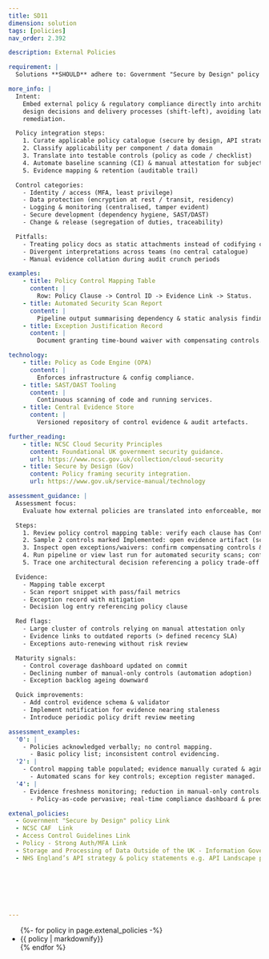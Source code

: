 ```yaml
---
title: SD11
dimension: solution
tags: [policies]
nav_order: 2.392

description: External Policies

requirement: |
  Solutions **SHOULD** adhere to: Government "Secure by Design" policy NCSC CAF Access Control Guidelines Policy - Strong Auth/MFA Storage and Processing of Data Outside of the UK - Information Governance Policy NHS England's API strategy and policy statements. E.g. API Landscape policy document (Word, Aalto.digital.nhs.uk) (Note there are overlaps with the Engineering red lines; ensure a consistent response and do not repeat assessments)

more_info: |
  Intent:
    Embed external policy & regulatory compliance directly into architecture
    design decisions and delivery processes (shift-left), avoiding late-stage
    remediation.

  Policy integration steps:
    1. Curate applicable policy catalogue (secure by design, API strategy, IG)
    2. Classify applicability per component / data domain
    3. Translate into testable controls (policy as code / checklist)
    4. Automate baseline scanning (CI) & manual attestation for subjective areas
    5. Evidence mapping & retention (auditable trail)

  Control categories:
    - Identity / access (MFA, least privilege)
    - Data protection (encryption at rest / transit, residency)
    - Logging & monitoring (centralised, tamper evident)
    - Secure development (dependency hygiene, SAST/DAST)
    - Change & release (segregation of duties, traceability)

  Pitfalls:
    - Treating policy docs as static attachments instead of codifying controls
    - Divergent interpretations across teams (no central catalogue)
    - Manual evidence collation during audit crunch periods

examples: 
    - title: Policy Control Mapping Table
      content: |
        Row: Policy Clause -> Control ID -> Evidence Link -> Status.
    - title: Automated Security Scan Report
      content: |
        Pipeline output summarising dependency & static analysis findings.
    - title: Exception Justification Record
      content: |
        Document granting time-bound waiver with compensating controls.

technology:
    - title: Policy as Code Engine (OPA)
      content: |
        Enforces infrastructure & config compliance.
    - title: SAST/DAST Tooling
      content: |
        Continuous scanning of code and running services.
    - title: Central Evidence Store
      content: |
        Versioned repository of control evidence & audit artefacts.

further_reading:
    - title: NCSC Cloud Security Principles
      content: Foundational UK government security guidance.
      url: https://www.ncsc.gov.uk/collection/cloud-security
    - title: Secure by Design (Gov)
      content: Policy framing security integration.
      url: https://www.gov.uk/service-manual/technology

assessment_guidance: |
  Assessment focus:
    Evaluate how external policies are translated into enforceable, monitored controls with traceable evidence & exception lifecycle.

  Steps:
    1. Review policy control mapping table: verify each clause has Control ID + Evidence link + Status (not generic 'Covered').
    2. Sample 2 controls marked Implemented: open evidence artifact (scan report, config) ensure recency & authenticity (timestamp, hash).
    3. Inspect open exceptions/waivers: confirm compensating controls & expiry dates.
    4. Run pipeline or view last run for automated security scans; confirm gating on severity threshold.
    5. Trace one architectural decision referencing a policy trade-off (e.g. encryption approach) showing rationale.

  Evidence:
    - Mapping table excerpt
    - Scan report snippet with pass/fail metrics
    - Exception record with mitigation
    - Decision log entry referencing policy clause

  Red flags:
    - Large cluster of controls relying on manual attestation only
    - Evidence links to outdated reports (> defined recency SLA)
    - Exceptions auto-renewing without risk review

  Maturity signals:
    - Control coverage dashboard updated on commit
    - Declining number of manual-only controls (automation adoption)
    - Exception backlog ageing downward

  Quick improvements:
    - Add control evidence schema & validator
    - Implement notification for evidence nearing staleness
    - Introduce periodic policy drift review meeting

assessment_examples:
  '0': |
    - Policies acknowledged verbally; no control mapping.
      - Basic policy list; inconsistent control evidencing.
  '2': |
    - Control mapping table populated; evidence manually curated & aging.
      - Automated scans for key controls; exception register managed.
  '4': |
    - Evidence freshness monitoring; reduction in manual-only controls.
      - Policy-as-code pervasive; real-time compliance dashboard & predictive risk alerts.

extenal_policies:
  - Government "Secure by Design" policy Link 
  - NCSC CAF  Link 
  - Access Control Guidelines Link 
  - Policy - Strong Auth/MFA Link 
  - Storage and Processing of Data Outside of the UK - Information Governance Policy Link 
  - NHS England’s API strategy & policy statements e.g. API Landscape policy document (Word - API Landscape policy v1.0 (digital.nhs.uk) 







---
```

<ul>
{%- for policy in page.extenal_policies  -%}
<li>
{{ policy  | markdownify}}
</li>
{% endfor %}
<ul>

